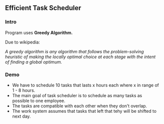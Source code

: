 <h2>Efficient Task Scheduler</h2>

<h3>Intro</h3>
<p>Program uses <b>Greedy Algorithm.</b></p>
<p>Due to wikipedia:</p>
<p><i>A greedy algorithm is any algorithm that follows the problem-solving heuristic of making the locally optimal choice at each stage with the intent of finding a global optimum. </i></p>

<h3>Demo</h3>
<ul>
  <li>We have to schedule 10 tasks that lasts x hours each where x in range of 1 - 8 hours.</li>
  <li>The main goal of task scheduler is to schedule as many tasks as possible to one employee.</li>
  <li>The tasks are compatible with each other when they don't overlap.</li>
  <li>The work system assumes that tasks that left that tehy will be shifted to next day.</li>
</ul>
